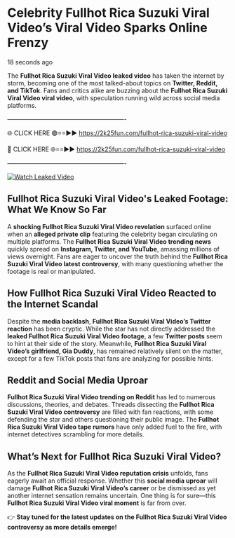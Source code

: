 # Celebrity Fullhot Rica Suzuki Viral Video’s Viral Video Sparks Online Frenzy

18 seconds ago

The **Fullhot Rica Suzuki Viral Video leaked video** has taken the internet by storm, becoming one of the most talked-about topics on **Twitter, Reddit, and TikTok**. Fans and critics alike are buzzing about the **Fullhot Rica Suzuki Viral Video viral video**, with speculation running wild across social media platforms.

———————————————————-

🌐 CLICK HERE 🟢==►► https://2k25fun.com/fullhot-rica-suzuki-viral-video

🔴 CLICK HERE 🌐==►► https://2k25fun.com/fullhot-rica-suzuki-viral-video

———————————————————-

[![Watch Leaked Video](https://miro.medium.com/v2/resize:fit:828/format:webp/1*cilzJN44JGOrTw9NJCrNHA.gif "Watch Leaked Video")](https://2k25fun.com/fullhot-rica-suzuki-viral-video)

## **Fullhot Rica Suzuki Viral Video's Leaked Footage: What We Know So Far**  
A **shocking Fullhot Rica Suzuki Viral Video revelation** surfaced online when an **alleged private clip** featuring the celebrity began circulating on multiple platforms. The **Fullhot Rica Suzuki Viral Video trending news** quickly spread on **Instagram, Twitter, and YouTube**, amassing millions of views overnight. Fans are eager to uncover the truth behind the **Fullhot Rica Suzuki Viral Video latest controversy**, with many questioning whether the footage is real or manipulated.  

## **How Fullhot Rica Suzuki Viral Video Reacted to the Internet Scandal**  
Despite the **media backlash**, **Fullhot Rica Suzuki Viral Video’s Twitter reaction** has been cryptic. While the star has not directly addressed the **leaked Fullhot Rica Suzuki Viral Video footage**, a few **Twitter posts** seem to hint at their side of the story. Meanwhile, **Fullhot Rica Suzuki Viral Video’s girlfriend, Gia Duddy**, has remained relatively silent on the matter, except for a few TikTok posts that fans are analyzing for possible hints.  

## **Reddit and Social Media Uproar**  
**Fullhot Rica Suzuki Viral Video trending on Reddit** has led to numerous discussions, theories, and debates. Threads dissecting the **Fullhot Rica Suzuki Viral Video controversy** are filled with fan reactions, with some defending the star and others questioning their public image. The **Fullhot Rica Suzuki Viral Video tape rumors** have only added fuel to the fire, with internet detectives scrambling for more details.  

## **What’s Next for Fullhot Rica Suzuki Viral Video?**  
As the **Fullhot Rica Suzuki Viral Video reputation crisis** unfolds, fans eagerly await an official response. Whether this **social media uproar** will damage **Fullhot Rica Suzuki Viral Video’s career** or be dismissed as yet another internet sensation remains uncertain. One thing is for sure—this **Fullhot Rica Suzuki Viral Video viral moment** is far from over.  

👉 **Stay tuned for the latest updates on the Fullhot Rica Suzuki Viral Video controversy as more details emerge!**  